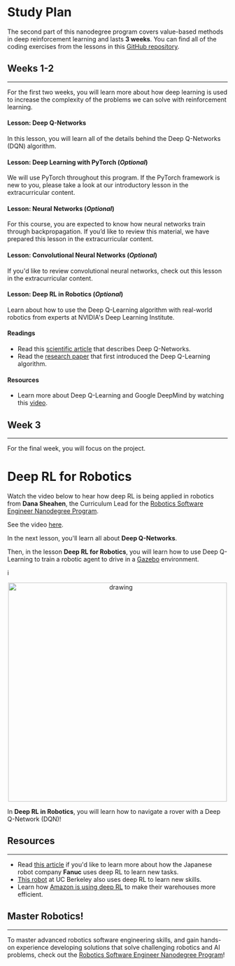 # Study Plan

The second part of this nanodegree program covers value-based methods in deep reinforcement learning and lasts  **3 weeks**. You can find all of the coding exercises from the lessons in this  [GitHub repository](https://github.com/udacity/deep-reinforcement-learning).

## Weeks 1-2

----------

For the first two weeks, you will learn more about how deep learning is used to increase the complexity of the problems we can solve with reinforcement learning.

#### Lesson: Deep Q-Networks

In this lesson, you will learn all of the details behind the Deep Q-Networks (DQN) algorithm.

#### Lesson: Deep Learning with PyTorch (_Optional_)

We will use PyTorch throughout this program. If the PyTorch framework is new to you, please take a look at our introductory lesson in the extracurricular content.

#### Lesson: Neural Networks (_Optional_)

For this course, you are expected to know how neural networks train through backpropagation. If you’d like to review this material, we have prepared this lesson in the extracurricular content.

#### Lesson: Convolutional Neural Networks (_Optional_)

If you'd like to review convolutional neural networks, check out this lesson in the extracurricular content.

#### Lesson: Deep RL in Robotics (_Optional_)

Learn about how to use the Deep Q-Learning algorithm with real-world robotics from experts at NVIDIA's Deep Learning Institute.

#### Readings

-   Read this  [scientific article](https://www.cs.swarthmore.edu/~meeden/cs63/s15/nature15a.pdf)  that describes Deep Q-Networks.
-   Read the  [research paper](https://storage.googleapis.com/deepmind-media/dqn/DQNNaturePaper.pdf)  that first introduced the Deep Q-Learning algorithm.

#### Resources

-   Learn more about Deep Q-Learning and Google DeepMind by watching this  [video](https://www.youtube.com/watch?v=xN1d3qHMIEQ).

## Week 3

----------

For the final week, you will focus on the project.

# Deep RL for Robotics

Watch the video below to hear how deep RL is being applied in robotics from  **Dana Sheahen**, the Curriculum Lead for the  [Robotics Software Engineer Nanodegree Program](https://www.udacity.com/course/robotics-software-engineer--nd209).

See the video [here](https://youtu.be/IjG_IWJdb1w).

In the next lesson, you'll learn all about  **Deep Q-Networks**.

Then, in the lesson  **Deep RL for Robotics**, you will learn how to use Deep Q-Learning to train a robotic agent to drive in a  [Gazebo](http://gazebosim.org/)  environment.

i<p align="center">
<img src="img/output.gif" alt="drawing" width="500"/>
</p>

In  **Deep RL in Robotics**, you will learn how to navigate a rover with a Deep Q-Network (DQN)!

## Resources

----------

-   Read  [this article](https://www.technologyreview.com/s/601045/this-factory-robot-learns-a-new-job-overnight/)  if you'd like to learn more about how the Japanese robot company  **Fanuc**  uses deep RL to learn new tasks.
-   [This robot](https://www.cnet.com/news/robot-learns-via-trial-and-error-like-a-human/)  at UC Berkeley also uses deep RL to learn new skills.
-   Learn how  [Amazon is using deep RL](https://medium.com/@teamrework/deep-learning-in-production-warehousing-with-amazon-robotics-571e69fea721)  to make their warehouses more efficient.

## Master Robotics!

----------

To master advanced robotics software engineering skills, and gain hands-on experience developing solutions that solve challenging robotics and AI problems, check out the  [Robotics Software Engineer Nanodegree Program](https://www.udacity.com/course/robotics-software-engineer--nd209)!

